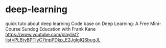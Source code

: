 # deep-learning
quick tuto about deep learning
Code base on Deep Learning: A Free Mini-Course
Sundog Education with Frank Kane
https://www.youtube.com/playlist?list=PLBtyBPTlyC7tnpPDkp_E2JgIgIQSbugJL
